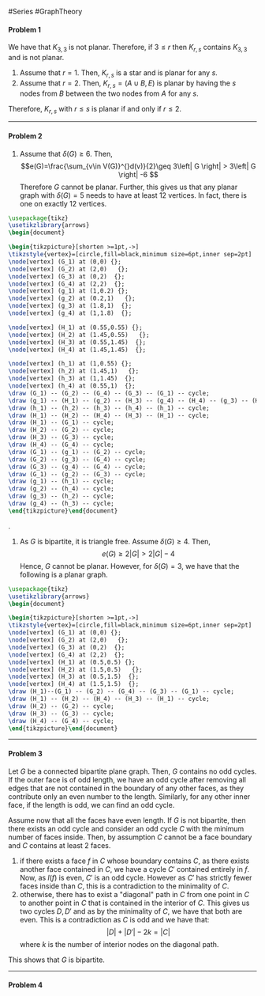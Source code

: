 #Series #GraphTheory 

#### Problem 1
We have that $K_{3,3}$ is not planar. Therefore, if $3\leq r$ then $K_{r,s}$ contains $K_{3,3}$ and is not planar. 
1. Assume that $r=1$. Then, $K_{r,s}$ is a star and is planar for any $s$.
2. Assume that $r=2$. Then, $K_{r,s}=(A\cup B,E)$ is planar by having the $s$ nodes from $B$ between the two nodes from $A$ for any $s$. 

Therefore, $K_{r,s}$ with $r\leq s$ is planar if and only if $r\leq 2$.

---
#### Problem 2
1. Assume that $\delta(G)\geq 6$. Then, $$e(G)=\frac{\sum_{v\in V(G)}^{}d(v)}{2}\geq 3\left| G \right| > 3\left| G \right| -6 $$Therefore $G$ cannot be planar. Further, this gives us that any planar graph with $\delta(G)= 5$ needs to have at least $12$ vertices. In fact, there is one on exactly 12 vertices.
```tikz
\usepackage{tikz}
\usetikzlibrary{arrows}
\begin{document}

\begin{tikzpicture}[shorten >=1pt,->]
\tikzstyle{vertex}=[circle,fill=black,minimum size=6pt,inner sep=2pt]
\node[vertex] (G_1) at (0,0) {};
\node[vertex] (G_2) at (2,0)   {};
\node[vertex] (G_3) at (0,2)  {};
\node[vertex] (G_4) at (2,2)  {};
\node[vertex] (g_1) at (1,0.2) {};
\node[vertex] (g_2) at (0.2,1)   {};
\node[vertex] (g_3) at (1.8,1)  {};
\node[vertex] (g_4) at (1,1.8)  {};

\node[vertex] (H_1) at (0.55,0.55) {};
\node[vertex] (H_2) at (1.45,0.55)   {};
\node[vertex] (H_3) at (0.55,1.45)  {};
\node[vertex] (H_4) at (1.45,1.45)  {};

\node[vertex] (h_1) at (1,0.55) {};
\node[vertex] (h_2) at (1.45,1)   {};
\node[vertex] (h_3) at (1,1.45)  {};
\node[vertex] (h_4) at (0.55,1)  {};
\draw (G_1) -- (G_2) -- (G_4) -- (G_3) -- (G_1) -- cycle;
\draw (g_1) -- (H_1) -- (g_2) -- (H_3) -- (g_4) -- (H_4) -- (g_3) -- (H_2) --  (g_1) -- cycle;
\draw (h_1) -- (h_2) -- (h_3) -- (h_4) -- (h_1) -- cycle;
\draw (H_1) -- (H_2) -- (H_4) -- (H_3) -- (H_1) -- cycle;
\draw (H_1) -- (G_1) -- cycle;
\draw (H_2) -- (G_2) -- cycle;
\draw (H_3) -- (G_3) -- cycle;
\draw (H_4) -- (G_4) -- cycle;
\draw (G_1) -- (g_1) -- (G_2) -- cycle;
\draw (G_2) -- (g_3) -- (G_4) -- cycle;
\draw (G_3) -- (g_4) -- (G_4) -- cycle;
\draw (G_1) -- (g_2) -- (G_3) -- cycle;
\draw (g_1) -- (h_1) -- cycle;
\draw (g_2) -- (h_4) -- cycle;
\draw (g_3) -- (h_2) -- cycle;
\draw (g_4) -- (h_3) -- cycle;
\end{tikzpicture}\end{document} 
```
.
1. As $G$ is bipartite, it is triangle free. Assume $\delta(G)\geq 4$. Then, $$e(G)\geq 2\left| G \right| > 2\left| G \right| -4$$Hence, $G$ cannot be planar. However, for $\delta(G)=3$, we have that the following is a planar graph.
```tikz
\usepackage{tikz}
\usetikzlibrary{arrows}
\begin{document}

\begin{tikzpicture}[shorten >=1pt,->]
\tikzstyle{vertex}=[circle,fill=black,minimum size=6pt,inner sep=2pt]
\node[vertex] (G_1) at (0,0) {};
\node[vertex] (G_2) at (2,0)   {};
\node[vertex] (G_3) at (0,2)  {};
\node[vertex] (G_4) at (2,2)  {};
\node[vertex] (H_1) at (0.5,0.5) {};
\node[vertex] (H_2) at (1.5,0.5)   {};
\node[vertex] (H_3) at (0.5,1.5)  {};
\node[vertex] (H_4) at (1.5,1.5)  {};
\draw (H_1)--(G_1) -- (G_2) -- (G_4) -- (G_3) -- (G_1) -- cycle;
\draw (H_1) -- (H_2) -- (H_4) -- (H_3) -- (H_1) -- cycle;
\draw (H_2) -- (G_2) -- cycle;
\draw (H_3) -- (G_3) -- cycle;
\draw (H_4) -- (G_4) -- cycle;
\end{tikzpicture}\end{document} 
```

---
#### Problem 3
Let $G$ be a connected bipartite plane graph. Then, $G$ contains no odd cycles. If the outer face is of odd length, we have an odd cycle after removing all edges that are not contained in the boundary of any other faces, as they contribute only an even number to the length. Similarly, for any other inner face, if the length is odd, we can find an odd cycle. 

Assume now that all the faces have even length. If $G$ is not bipartite, then there exists an odd cycle and consider an odd cycle $C$ with the minimum number of faces inside. Then, by assumption $C$ cannot be a face boundary and $C$ contains at least 2 faces. 
1. if there exists a face $f$ in $C$ whose boundary contains $C$, as there exists another face contained in $C$, we have a cycle $C'$ contained entirely in $f$. Now, as $l(f)$ is even, $C'$ is an odd cycle. However as $C'$ has strictly fewer faces inside than $C$, this is a contradiction to the minimality of $C$.
2. otherwise, there has to exist a "diagonal" path in $C$ from one point in $C$ to another point in $C$ that is contained in the interior of $C$. This gives us two cycles $D,D'$ and as by the minimality of $C$, we have that both are even. This is a contradiction as $C$ is odd and we have that: $$\left| D \right| +\left| D' \right| -2k=\left| C \right| $$where $k$ is the number of interior nodes on the diagonal path.
   
This shows that $G$ is bipartite.

---
#### Problem 4
